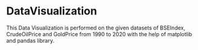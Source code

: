 # DataVisualization
This Data Visualization is performed on the given datasets of BSEIndex, CrudeOilPrice and GoldPrice from 1990 to 2020 with the help of matplotlib and pandas library.
